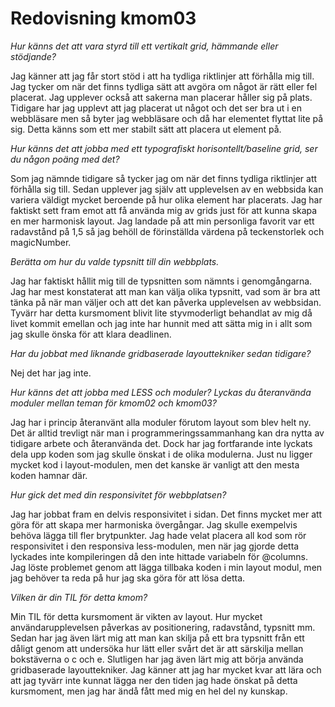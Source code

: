 ---
---
Redovisning kmom03
=========================

_Hur känns det att vara styrd till ett vertikalt grid, hämmande eller stödjande?_

Jag känner att jag får stort stöd i att ha tydliga riktlinjer att förhålla mig till. Jag tycker om när det finns tydliga sätt att avgöra om något är rätt eller fel placerat. Jag upplever också att sakerna man placerar håller sig på plats. Tidigare har jag upplevt att jag placerat ut något och det ser bra ut i en webbläsare men så byter jag webbläsare och då har elementet flyttat lite på sig. Detta känns som ett mer stabilt sätt att placera ut element på.

_Hur känns det att jobba med ett typografiskt horisontellt/baseline grid, ser du någon poäng med det?_

Som jag nämnde tidigare så tycker jag om när det finns tydliga riktlinjer att förhålla sig till. Sedan upplever jag själv att upplevelsen av en webbsida kan variera väldigt mycket beroende på hur olika element har placerats. Jag har faktiskt sett fram emot att få använda mig av grids just för att kunna skapa en mer harmonisk layout. Jag landade på att min personliga favorit var ett radavstånd på 1,5 så jag behöll de förinställda värdena på teckenstorlek och magicNumber.

_Berätta om hur du valde typsnitt till din webbplats._

Jag har faktiskt hållit mig till de typsnitten som nämnts i genomgångarna. Jag har mest konstaterat att man kan välja olika typsnitt, vad som är bra att tänka på när man väljer och att det kan påverka upplevelsen av webbsidan. Tyvärr har detta kursmoment blivit lite styvmoderligt behandlat av mig då livet kommit emellan och jag inte har hunnit med att sätta mig in i allt som jag skulle önska för att klara deadlinen.

_Har du jobbat med liknande gridbaserade layouttekniker sedan tidigare?_

Nej det har jag inte.

_Hur känns det att jobba med LESS och moduler? Lyckas du återanvända moduler mellan teman för kmom02 och kmom03?_

Jag har i princip återanvänt alla moduler förutom layout som blev helt ny. Det är alltid trevligt när man i programmeringssammanhang kan dra nytta av tidigare arbete och återanvända det. Dock har jag fortfarande inte lyckats dela upp koden som jag skulle önskat i de olika modulerna. Just nu ligger mycket kod i layout-modulen, men det kanske är vanligt att den mesta koden hamnar där.

_Hur gick det med din responsivitet för webbplatsen?_

Jag har jobbat fram en delvis responsivitet i sidan. Det finns mycket mer att göra för att skapa mer harmoniska övergångar. Jag skulle exempelvis behöva lägga till fler brytpunkter. Jag hade velat placera all kod som rör responsivitet i den responsiva less-modulen, men när jag gjorde detta lyckades inte kompileringen då den inte hittade variabeln för @columns. Jag löste problemet genom att lägga tillbaka koden i min layout modul, men jag behöver ta reda på hur jag ska göra för att lösa detta.

_Vilken är din TIL för detta kmom?_

Min TIL för detta kursmoment är vikten av layout. Hur mycket användarupplevelsen påverkas av positionering, radavstånd, typsnitt mm. Sedan har jag även lärt mig att man kan skilja på ett bra typsnitt från ett dåligt genom att undersöka hur lätt eller svårt det är att särskilja mellan bokstäverna o c och e. Slutligen har jag även lärt mig att börja använda gridbaserade layouttekniker. Jag känner att jag har mycket kvar att lära och att jag tyvärr inte kunnat lägga ner den tiden jag hade önskat på detta kursmoment, men jag har ändå fått med mig en hel del ny kunskap.
